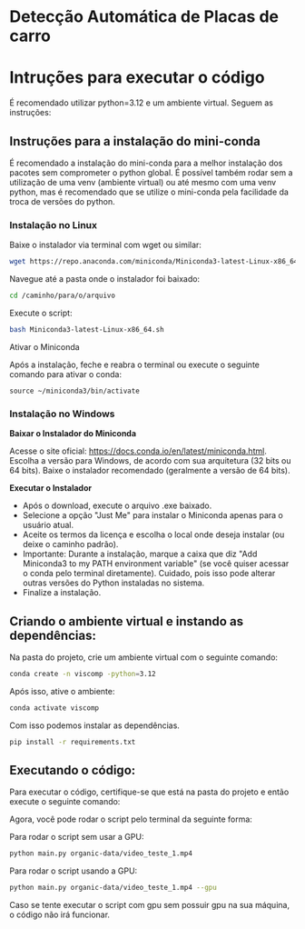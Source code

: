 # Detecção Automática de Placas de carro

# Intruções para executar o código

É recomendado utilizar python=3.12 e um ambiente virtual. Seguem as instruções:

## Instruções para a instalação do mini-conda

É recomendado a instalação do mini-conda para a melhor instalação dos pacotes sem comprometer o python global. É possível também rodar sem a utilização de uma venv (ambiente virtual) ou até mesmo com uma venv python, mas é recomendado que se utilize o mini-conda pela facilidade da troca de versões do python.

### Instalação no Linux

Baixe o instalador via terminal com wget ou similar:
```sh
wget https://repo.anaconda.com/miniconda/Miniconda3-latest-Linux-x86_64.sh
```

Navegue até a pasta onde o instalador foi baixado:

```sh
cd /caminho/para/o/arquivo
```

Execute o script:
```sh
bash Miniconda3-latest-Linux-x86_64.sh
```

Ativar o Miniconda

Após a instalação, feche e reabra o terminal ou execute o seguinte comando para ativar o conda:
```
source ~/miniconda3/bin/activate
```

### Instalação no Windows


**Baixar o Instalador do Miniconda**

Acesse o site oficial: https://docs.conda.io/en/latest/miniconda.html.
Escolha a versão para Windows, de acordo com sua arquitetura (32 bits ou 64 bits).
Baixe o instalador recomendado (geralmente a versão de 64 bits).


**Executar o Instalador**

- Após o download, execute o arquivo .exe baixado.
- Selecione a opção "Just Me" para instalar o Miniconda apenas para o usuário atual.
- Aceite os termos da licença e escolha o local onde deseja instalar (ou deixe o caminho padrão).
- Importante: Durante a instalação, marque a caixa que diz "Add Miniconda3 to my PATH environment variable" (se você quiser acessar o conda pelo terminal diretamente). Cuidado, pois isso pode alterar outras versões do Python instaladas no sistema.
- Finalize a instalação.


## Criando o ambiente virtual e instando as dependências:

Na pasta do projeto, crie um ambiente virtual com o seguinte comando:

```sh
conda create -n viscomp -python=3.12
```
Após isso, ative o ambiente:

```sh
conda activate viscomp
```

Com isso podemos instalar as dependências.

```sh
pip install -r requirements.txt
```

## Executando o código:

Para executar o código, certifique-se que está na pasta do projeto e então execute o seguinte comando:

Agora, você pode rodar o script pelo terminal da seguinte forma:

Para rodar o script sem usar a GPU:

```bash
python main.py organic-data/video_teste_1.mp4
```

Para rodar o script usando a GPU:

```sh
python main.py organic-data/video_teste_1.mp4 --gpu
```

Caso se tente executar o script com gpu sem possuir gpu na sua máquina, o código não irá funcionar.